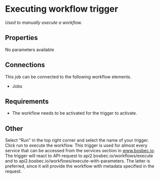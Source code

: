 # Executing workflow trigger #

_Used to manually execute a workflow._

## Properties

No parameters available

## Connections

This job can be connected to the following workflow elements.

* Jobs

## Requirements

* The workflow needs to be activated for the trigger to activate.

## Other

Select "Run" in the top right corner and select the name of your trigger. Click run to execute the workflow.
This trigger is used for almost every service that can be accessed from the services section in www.bosbec.io. The trigger will react to API-request to api2.bosbec.io/workflows/execute and to api2.bosbec.io/workflows/execute-with-parameters. The latter is preferred, since it will provide the workflow with metadata specified in the request. 
